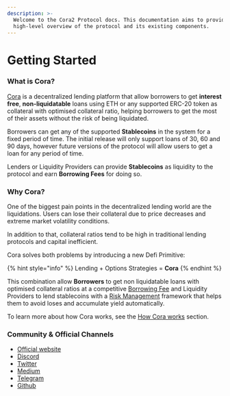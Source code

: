 ```yaml
---
description: >-
  Welcome to the Cora2 Protocol docs. This documentation aims to provide a
  high-level overview of the protocol and its existing components.
---
```


# Getting Started

### **What is Cora?**

[Cora](https://www.cora.money) is a decentralized lending platform that allow borrowers to get **interest free**, **non-liquidatable** loans using ETH or any supported ERC-20 token as collateral with optimised collateral ratio, helping borrowers to get the most of their assets without the risk of being liquidated.

Borrowers can get any of the supported **Stablecoins** in the system for a fixed period of time. The initial release will only support loans of 30, 60 and 90 days, however future versions of the protocol will allow users to get a loan for any period of time.

Lenders or Liquidity Providers can provide **Stablecoins** as liquidity to the protocol and earn **Borrowing Fees** for doing so.&#x20;

### **Why Cora?**

One of the biggest pain points in the decentralized lending world are the liquidations. Users can lose their collateral due to price decreases and extreme market volatility conditions.&#x20;

In addition to that, collateral ratios tend to be high in traditional lending protocols and capital inefficient.&#x20;

Cora solves both problems by introducing a new Defi Primitive:

{% hint style="info" %}
Lending + Options Strategies = **Cora**
{% endhint %}

This combination allow **Borrowers** to get non liquidatable loans with optimised collateral ratios at a competitive [Borrowing Fee](protocol-concepts/borrowing-fees.md) and Liquidity Providers to lend stablecoins with a [Risk Management](protocol-concepts/risk-management.md) framework that helps them to avoid loses and accumulate yield automatically.

To learn more about how Cora works, see the [How Cora works](protocol-concepts/how-cora-works.md) section.

### Community & Official Channels <a href="#community-and-official-channels" id="community-and-official-channels"></a>

* [Official website](https://cora.money)
* [Discord](https://discord.gg/f2CBcXe3cv)
* [Twitter](https://twitter.com/CoraProtocol)
* [Medium](https://cora-protocol.medium.com)
* [Telegram](https://t.me/cora-protocol)
* [Github](https://github.com/cora-protocol)

​
